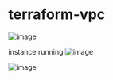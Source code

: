 # terraform-vpc

![image](https://github.com/suganyaanbalagan123/terraform-vpc/assets/133192593/d18911b6-0f13-4c8d-90aa-5901491ae9e8)

instance running
![image](https://github.com/suganyaanbalagan123/terraform-vpc/assets/133192593/0c15de83-9e48-4fc7-b9d2-96c3b515b0d2)

![image](https://github.com/suganyaanbalagan123/terraform-vpc/assets/133192593/106771d2-a743-4206-876c-023d7616bc95)
